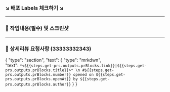 ### ↘️ 배포 Labels 체크하기 ↘️
<hr/>

### 📸 작업내용(필수) 및 스크린샷
<hr/>




### 🌝 상세리뷰 요청사항 (33333332343)
{
"type": "section",
"text": {
"type": "mrkdwn",   
"text": `*<${{steps.get-prs.outputs.prBlocks.link}}|${{steps.get-prs.outputs.prBlocks.title}}>* \n #${{steps.get-prs.outputs.prBlocks.number}} opened on ${{steps.get-prs.outputs.prBlocks.openAt}} by ${{steps.get-prs.outputs.prBlocks.author}}`
}
}